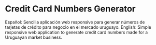 # Credit Card Numbers Generator

Español: Sencilla aplicación web responsive para generar números de tarjetas de crédito para negocio en el mercado uruguayo.
English: Simple responsive web application to generate credit card numbers made for a Uruguayan market business.
